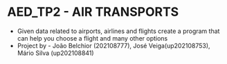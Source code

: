 
# AED_TP2 - AIR TRANSPORTS 
- Given data related to airports, airlines and flights create a program that can help you choose a flight and many other options
- Project by - João Belchior (202108777), José Veiga(up202108753), Mário Silva (up202108841)
